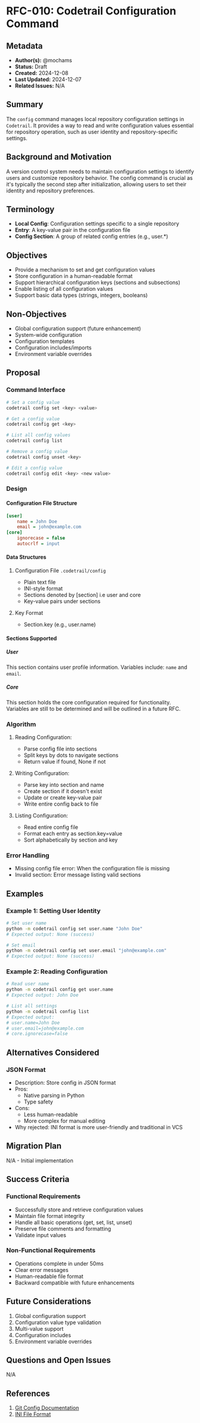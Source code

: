 # RFC-010: Codetrail Configuration Command

## Metadata

- **Author(s):** @mochams
- **Status:** Draft
- **Created:** 2024-12-08
- **Last Updated:** 2024-12-07
- **Related Issues:** N/A

## Summary

The `config` command manages local repository configuration settings in `Codetrail`. It provides a way to read and write configuration values essential for repository operation, such as user identity and repository-specific settings.

## Background and Motivation

A version control system needs to maintain configuration settings to identify users and customize repository behavior. The config command is crucial as it's typically the second step after initialization, allowing users to set their identity and repository preferences.

## Terminology

- **Local Config**: Configuration settings specific to a single repository
- **Entry**: A key-value pair in the configuration file
- **Config Section**: A group of related config entries (e.g., user.\*)

## Objectives

- Provide a mechanism to set and get configuration values
- Store configuration in a human-readable format
- Support hierarchical configuration keys (sections and subsections)
- Enable listing of all configuration values
- Support basic data types (strings, integers, booleans)

## Non-Objectives

- Global configuration support (future enhancement)
- System-wide configuration
- Configuration templates
- Configuration includes/imports
- Environment variable overrides

## Proposal

### Command Interface

```bash
# Set a config value
codetrail config set <key> <value>

# Get a config value
codetrail config get <key>

# List all config values
codetrail config list

# Remove a config value
codetrail config unset <key>

# Edit a config value
codetrail config edit <key> <new value>
```

### Design

#### Configuration File Structure

```ini
[user]
    name = John Doe
    email = john@example.com
[core]
    ignorecase = false
    autocrlf = input
```

#### Data Structures

1. Configuration File `.codetrail/config`

   - Plain text file
   - INI-style format
   - Sections denoted by [section] i.e user and core
   - Key-value pairs under sections

2. Key Format
   - Section.key (e.g., user.name)

#### Sections Supported

##### User

This section contains user profile information. Variables include: `name` and `email`.

##### Core

This section holds the core configuration required for functionality. Variables are still to be determined and will be outlined in a future RFC.

### Algorithm

1. Reading Configuration:
   - Parse config file into sections
   - Split keys by dots to navigate sections
   - Return value if found, None if not

2. Writing Configuration:
   - Parse key into section and name
   - Create section if it doesn't exist
   - Update or create key-value pair
   - Write entire config back to file

3. Listing Configuration:
   - Read entire config file
   - Format each entry as section.key=value
   - Sort alphabetically by section and key

### Error Handling

- Missing config file error: When the configuration file is missing
- Invalid section: Error message listing valid sections

## Examples

### Example 1: Setting User Identity

```bash
# Set user name
python -m codetrail config set user.name "John Doe"
# Expected output: None (success)

# Set email
python -m codetrail config set user.email "john@example.com"
# Expected output: None (success)
```

### Example 2: Reading Configuration

```bash
# Read user name
python -m codetrail config get user.name
# Expected output: John Doe

# List all settings
python -m codetrail config list
# Expected output:
# user.name=John Doe
# user.email=john@example.com
# core.ignorecase=false
```

## Alternatives Considered

### JSON Format

- Description: Store config in JSON format
- Pros:
  - Native parsing in Python
  - Type safety
- Cons:
  - Less human-readable
  - More complex for manual editing
- Why rejected: INI format is more user-friendly and traditional in VCS

## Migration Plan

N/A - Initial implementation

## Success Criteria

### Functional Requirements

- Successfully store and retrieve configuration values
- Maintain file format integrity
- Handle all basic operations (get, set, list, unset)
- Preserve file comments and formatting
- Validate input values

### Non-Functional Requirements

- Operations complete in under 50ms
- Clear error messages
- Human-readable file format
- Backward compatible with future enhancements

## Future Considerations

1. Global configuration support
2. Configuration value type validation
3. Multi-value support
4. Configuration includes
5. Environment variable overrides

## Questions and Open Issues

N/A

## References

1. [Git Config Documentation](https://git-scm.com/docs/git-config)
2. [INI File Format](https://en.wikipedia.org/wiki/INI_file)
